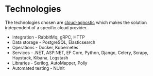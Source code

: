 # Technologies

The technologies chosen are [cloud-agnostic](https://www.cloudzero.com/blog/cloud-agnostic/) which makes the solution independent of a specific cloud provider.

* Integration - RabbitMq, gRPC, HTTP
* Data storage - PostgreSQL, Elasticsearch
* Operations - Docker, Kubernetes
* Services - .NET, ASP.NET, EF Core, Python, Django, Celery, Scrapy, Haystack, Kibana, Logstash
* Libraries - Serilog, AutoMapper, Polly
* Automated testing - NUnit

